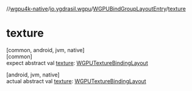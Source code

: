 //[wgpu4k-native](../../../index.md)/[io.ygdrasil.wgpu](../index.md)/[WGPUBindGroupLayoutEntry](index.md)/[texture](texture.md)

# texture

[common, android, jvm, native]\
[common]\
expect abstract val [texture](texture.md): [WGPUTextureBindingLayout](../-w-g-p-u-texture-binding-layout/index.md)

[android, jvm, native]\
actual abstract val [texture](texture.md): [WGPUTextureBindingLayout](../-w-g-p-u-texture-binding-layout/index.md)